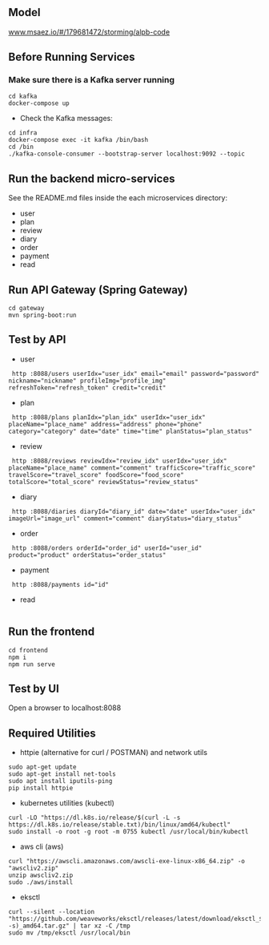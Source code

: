 # 

## Model
www.msaez.io/#/179681472/storming/alpb-code

## Before Running Services
### Make sure there is a Kafka server running
```
cd kafka
docker-compose up
```
- Check the Kafka messages:
```
cd infra
docker-compose exec -it kafka /bin/bash
cd /bin
./kafka-console-consumer --bootstrap-server localhost:9092 --topic
```

## Run the backend micro-services
See the README.md files inside the each microservices directory:

- user
- plan
- review
- diary
- order
- payment
- read


## Run API Gateway (Spring Gateway)
```
cd gateway
mvn spring-boot:run
```

## Test by API
- user
```
 http :8088/users userIdx="user_idx" email="email" password="password" nickname="nickname" profileImg="profile_img" refreshToken="refresh_token" credit="credit" 
```
- plan
```
 http :8088/plans planIdx="plan_idx" userIdx="user_idx" placeName="place_name" address="address" phone="phone" category="category" date="date" time="time" planStatus="plan_status" 
```
- review
```
 http :8088/reviews reviewIdx="review_idx" userIdx="user_idx" placeName="place_name" comment="comment" trafficScore="traffic_score" travelScore="travel_score" foodScore="food_score" totalScore="total_score" reviewStatus="review_status" 
```
- diary
```
 http :8088/diaries diaryId="diary_id" date="date" userIdx="user_idx" imageUrl="image_url" comment="comment" diaryStatus="diary_status" 
```
- order
```
 http :8088/orders orderId="order_id" userId="user_id" product="product" orderStatus="order_status" 
```
- payment
```
 http :8088/payments id="id" 
```
- read
```
```


## Run the frontend
```
cd frontend
npm i
npm run serve
```

## Test by UI
Open a browser to localhost:8088

## Required Utilities

- httpie (alternative for curl / POSTMAN) and network utils
```
sudo apt-get update
sudo apt-get install net-tools
sudo apt install iputils-ping
pip install httpie
```

- kubernetes utilities (kubectl)
```
curl -LO "https://dl.k8s.io/release/$(curl -L -s https://dl.k8s.io/release/stable.txt)/bin/linux/amd64/kubectl"
sudo install -o root -g root -m 0755 kubectl /usr/local/bin/kubectl
```

- aws cli (aws)
```
curl "https://awscli.amazonaws.com/awscli-exe-linux-x86_64.zip" -o "awscliv2.zip"
unzip awscliv2.zip
sudo ./aws/install
```

- eksctl 
```
curl --silent --location "https://github.com/weaveworks/eksctl/releases/latest/download/eksctl_$(uname -s)_amd64.tar.gz" | tar xz -C /tmp
sudo mv /tmp/eksctl /usr/local/bin
```

